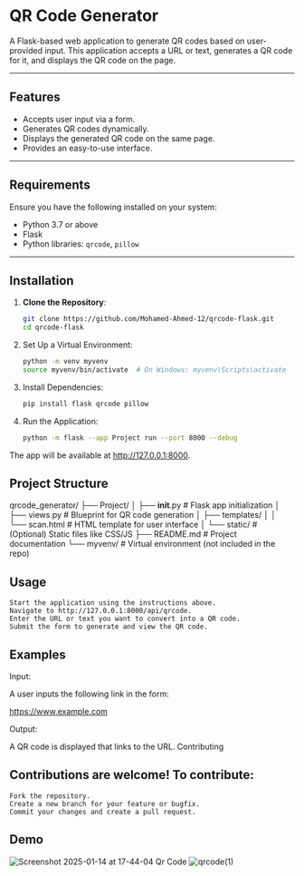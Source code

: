 # QR Code Generator

A Flask-based web application to generate QR codes based on user-provided input. This application accepts a URL or text, generates a QR code for it, and displays the QR code on the page.

---

## Features
- Accepts user input via a form.
- Generates QR codes dynamically.
- Displays the generated QR code on the same page.
- Provides an easy-to-use interface.

---

## Requirements

Ensure you have the following installed on your system:
- Python 3.7 or above
- Flask
- Python libraries: `qrcode`, `pillow`

---

## Installation

1. **Clone the Repository**:
   ```bash
   git clone https://github.com/Mohamed-Ahmed-12/qrcode-flask.git
   cd qrcode-flask
2. Set Up a Virtual Environment:
   ```bash
   python -m venv myvenv
   source myvenv/bin/activate  # On Windows: myvenv\Scripts\activate

3. Install Dependencies:
   ```bash
   pip install flask qrcode pillow

4. Run the Application:
   ```bash
   python -m flask --app Project run --port 8000 --debug
The app will be available at http://127.0.0.1:8000.

## Project Structure

qrcode_generator/
├── Project/
│   ├── __init__.py         # Flask app initialization
│   ├── views.py            # Blueprint for QR code generation
│   ├── templates/
│   │   └── scan.html       # HTML template for user interface
│   └── static/             # (Optional) Static files like CSS/JS
├── README.md               # Project documentation
└── myvenv/                 # Virtual environment (not included in the repo)

## Usage

    Start the application using the instructions above.
    Navigate to http://127.0.0.1:8000/api/qrcode.
    Enter the URL or text you want to convert into a QR code.
    Submit the form to generate and view the QR code.

## Examples
Input:

A user inputs the following link in the form:

https://www.example.com

Output:

A QR code is displayed that links to the URL.
Contributing

## Contributions are welcome! To contribute:

    Fork the repository.
    Create a new branch for your feature or bugfix.
    Commit your changes and create a pull request.
## Demo
![Screenshot 2025-01-14 at 17-44-04 Qr Code](https://github.com/user-attachments/assets/6bce495b-674e-4cdd-89f3-1a926c375f33)
![qrcode(1)](https://github.com/user-attachments/assets/b7dc278c-5e50-4df3-8710-dd75da9bee0f)
